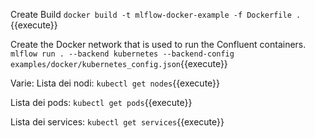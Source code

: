 Create Build
`docker build -t mlflow-docker-example -f Dockerfile .`{{execute}}

Create the Docker network that is used to run the Confluent containers.
`mlflow run . --backend kubernetes --backend-config examples/docker/kubernetes_config.json`{{execute}}

Varie:
Lista dei nodi: `kubectl get nodes`{{execute}}

Lista dei pods: `kubectl get pods`{{execute}}

Lista dei services: `kubectl get services`{{execute}}